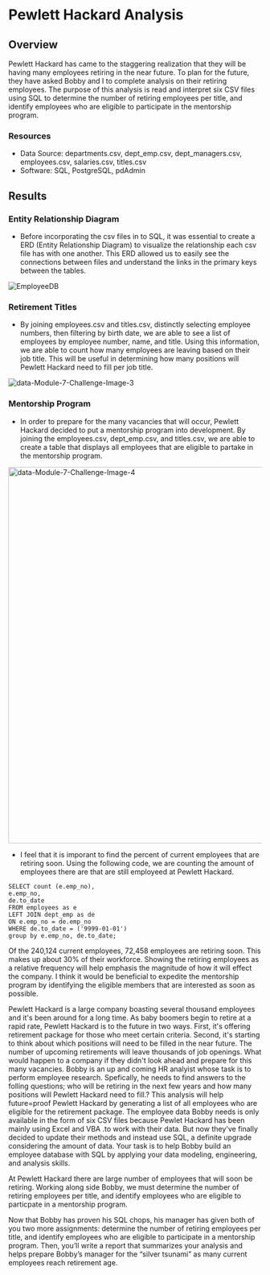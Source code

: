 # Pewlett Hackard Analysis

## Overview
Pewlett Hackard has came to the staggering realization that they will be having many employees retiring in the near future. To plan for the future, they have asked Bobby and I to complete analysis on their retiring employees. The purpose of this analysis is read and interpret six CSV files using SQL to determine the number of retiring employees per title, and identify employees who are eligible to participate in the mentorship program. 

### Resources
- Data Source: departments.csv, dept_emp.csv, dept_managers.csv, employees.csv, salaries.csv, titles.csv
- Software: SQL, PostgreSQL, pdAdmin

## Results
### Entity Relationship Diagram
- Before incorporating the csv files in to SQL, it was essential to create a ERD (Entity Relationship Diagram) to visualize the relationship each csv file has with one another. This ERD allowed us to easily see the connections between files and understand the links in the primary keys between the tables. 

![EmployeeDB](https://user-images.githubusercontent.com/109091887/190501552-a9a8fe92-fc0a-4d30-b067-56003145202b.png)

### Retirement Titles
- By joining employees.csv and titles.csv, distinctly selecting employee numbers, then filtering by birth date, we are able to see a list of employees by employee number, name, and title. Using this information, we are able to count how many employees are leaving based on their job title. This will be useful in determining how many positions will Pewlett Hackard need to fill per job title.

![data-Module-7-Challenge-Image-3](https://user-images.githubusercontent.com/109091887/190503481-dbbd8405-3601-4801-a072-a1dabee650b5.png)

### Mentorship Program
- In order to prepare for the many vacancies that will occur, Pewlett Hackard decided to put a mentorship program into development. By joining the employees.csv, dept_emp.csv, and titles.csv, we are able to create a table that displays all employees that are eligible to partake in the mentorship program.

<img width="748" alt="data-Module-7-Challenge-Image-4" src="https://user-images.githubusercontent.com/109091887/190506601-8e9f4aea-9352-4224-ad19-fe734efe2a74.png">

- I feel that it is imporant to find the percent of current employees that are retiring soon. Using the following code, we are counting the amount of employees there are that are still employeed at Pewlett Hackard.
```
SELECT count (e.emp_no),
e.emp_no,
de.to_date
FROM employees as e
LEFT JOIN dept_emp as de
ON e.emp_no = de.emp_no
WHERE de.to_date = ('9999-01-01')
group by e.emp_no, de.to_date;
```
Of the 240,124 current employees, 72,458 employees are retiring soon. This makes up about 30% of their workforce. Showing the retiring employees as a relative frequency will help emphasis the magnitude of how it will effect the company. I think it would be beneficial to expedite the mentorship program by identifying the eligible members that are interested as soon as possible. 

Pewlett Hackard is a large company boasting several thousand employees and it's been around for a long time. As baby boomers begin to retire at a rapid rate, Pewlett Hackard is to the future in two ways. First, it's offering retirement package for those who meet certain criteria. Second, it's starting to think about which positions will need to be filled in the near future. The number of upcoming retirements will leave thousands of job openings. What would happen to a company if they didn't look ahead and prepare for this many vacancies. Bobby is an up and coming HR analyist whose task is to perform employee research. Spefically, he needs to find answers to the folling questions; who will be retiring in the next few years and how many positions will Pewlett Hackard need to fill.? This analysis will help future=proof Pewlett Hackard by generating a list of all employees who are eligible for the retirement package. The employee data Bobby needs is only available in the form of six CSV files because Pewlet Hackard has been mainly using Excel and VBA
.to work with their data. But now they've finally decided to update their methods and instead use SQL, a definite upgrade considering the amount of data. Your task is to help Bobby build an employee database with SQL by applying your data modeling, engineering, and analysis skills. 

At Pewlett Hackard there are large number of employees that will soon be retiring. Working along side Bobby, we must determine the number of retiring employees per title, and identify employees who are eligible to particpate in a mentorship program. 

Now that Bobby has proven his SQL chops, his manager has given both of you two more assignments: determine the number of retiring employees per title, and identify employees who are eligible to participate in a mentorship program. Then, you’ll write a report that summarizes your analysis and helps prepare Bobby’s manager for the “silver tsunami” as many current employees reach retirement age.
